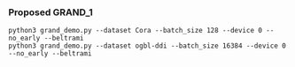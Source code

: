 ### Proposed GRAND_1


```
python3 grand_demo.py --dataset Cora --batch_size 128 --device 0 --no_early --beltrami 
python3 grand_demo.py --dataset ogbl-ddi --batch_size 16384 --device 0 --no_early --beltrami
```

